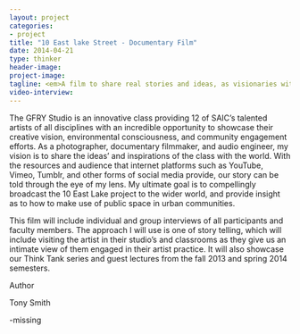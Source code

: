 ```yaml
---
layout: project
categories: 
- project
title: "10 East lake Street - Documentary Film"
date: 2014-04-21
type: thinker
header-image:
project-image:
tagline: <em>A film to share real stories and ideas, as visionaries with a keen interest in urban planning and blabalbalbal.</em>
video-interview:
---
```


The GFRY Studio is an innovative class providing 12 of SAIC’s talented artists of all disciplines with an incredible opportunity to showcase their creative vision, environmental consciousness, and community engagement efforts. As a photographer, documentary filmmaker, and audio engineer, my vision is to share the ideas’ and 
inspirations of the class with the world. With the resources and audience that internet platforms such as YouTube, Vimeo, Tumblr, and other forms of social media provide, our story can be told through the eye of my lens. My ultimate goal is to compellingly 
broadcast the 10 East Lake project to the wider world, and provide insight as to how to make use of public space in urban communities.

This film will include individual and group interviews of all participants and faculty members. The approach I will use is one of story telling, which will include visiting the artist in their studio’s and classrooms as they give us an intimate view of them engaged 
in their artist practice. It will also showcase our Think Tank series and guest lectures from the fall 2013 and spring 2014 semesters.

Author

Tony Smith

-missing